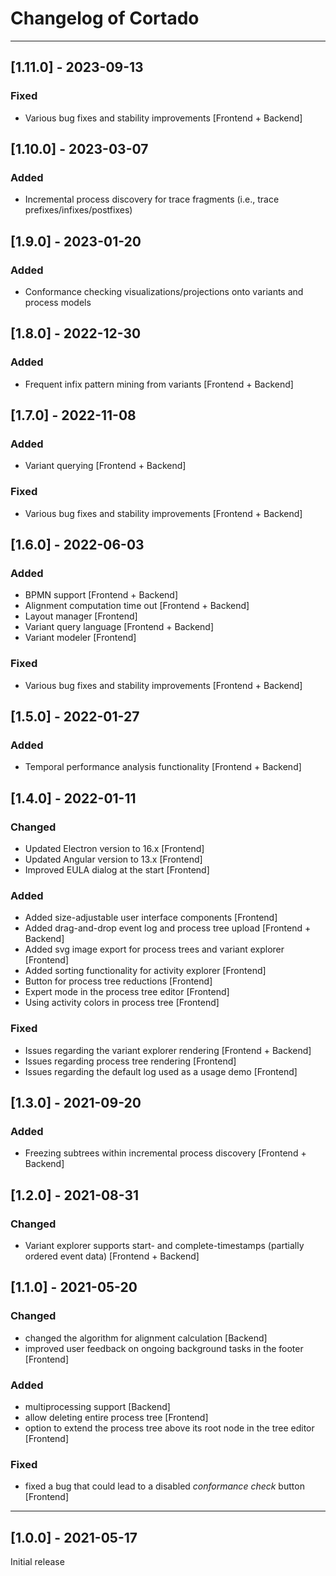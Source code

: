 # Changelog of Cortado
---

## [1.11.0] - 2023-09-13

### Fixed

* Various bug fixes and stability improvements [Frontend + Backend]

## [1.10.0] - 2023-03-07

### Added

* Incremental process discovery for trace fragments (i.e., trace prefixes/infixes/postfixes)

## [1.9.0] - 2023-01-20

### Added

* Conformance checking visualizations/projections onto variants and process models

## [1.8.0] - 2022-12-30

### Added

* Frequent infix pattern mining from variants [Frontend + Backend]


## [1.7.0] - 2022-11-08

### Added

* Variant querying [Frontend + Backend]

### Fixed

* Various bug fixes and stability improvements [Frontend + Backend]

## [1.6.0] - 2022-06-03

### Added

* BPMN support [Frontend + Backend]
* Alignment computation time out [Frontend + Backend]
* Layout manager [Frontend]
* Variant query language [Frontend + Backend]
* Variant modeler [Frontend]

### Fixed

* Various bug fixes and stability improvements [Frontend + Backend]

## [1.5.0] - 2022-01-27

### Added

* Temporal performance analysis functionality [Frontend + Backend]

## [1.4.0] - 2022-01-11

### Changed

* Updated Electron version to 16.x [Frontend]
* Updated Angular version to 13.x [Frontend]
* Improved EULA dialog at the start [Frontend]

### Added

* Added size-adjustable user interface components [Frontend]
* Added drag-and-drop event log and process tree upload [Frontend + Backend]
* Added svg image export for process trees and variant explorer [Frontend]
* Added sorting functionality for activity explorer [Frontend]
* Button for process tree reductions [Frontend]
* Expert mode in the process tree editor [Frontend]
* Using activity colors in process tree [Frontend]

### Fixed

* Issues regarding the variant explorer rendering [Frontend + Backend]
* Issues regarding process tree rendering [Frontend]
* Issues regarding the default log used as a usage demo [Frontend]

## [1.3.0] - 2021-09-20

### Added

* Freezing subtrees within incremental process discovery [Frontend + Backend]

## [1.2.0] - 2021-08-31

### Changed

* Variant explorer supports start- and complete-timestamps (partially ordered event data) [Frontend + Backend]

## [1.1.0] - 2021-05-20

### Changed

* changed the algorithm for alignment calculation [Backend]
* improved user feedback on ongoing background tasks in the footer [Frontend]

### Added

* multiprocessing support [Backend]
* allow deleting entire process tree [Frontend]
* option to extend the process tree above its root node in the tree editor [Frontend]

### Fixed

* fixed a bug that could lead to a disabled *conformance check* button [Frontend]

---

## [1.0.0] - 2021-05-17

Initial release
